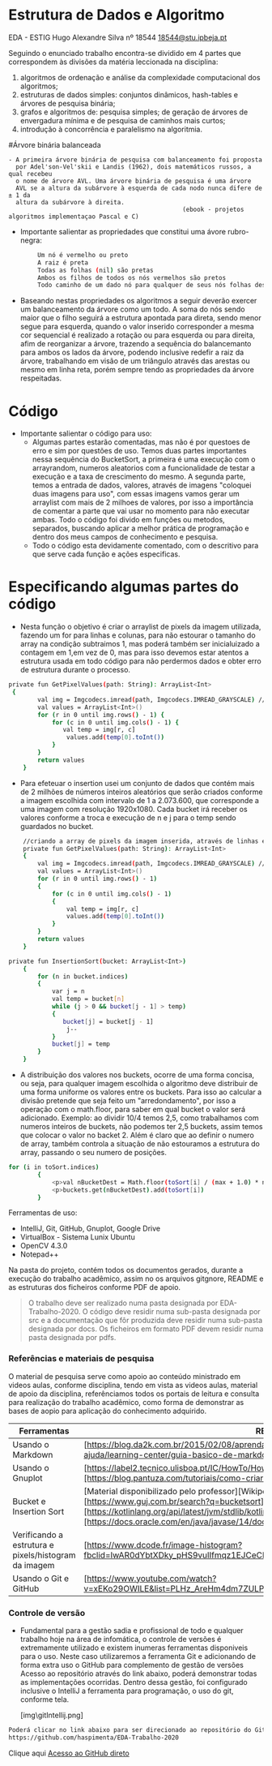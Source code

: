 # Estrutura de Dados e Algoritmo
EDA - ESTIG
Hugo Alexandre Silva
nº 18544
18544@stu.ipbeja.pt

Seguindo o enunciado trabalho encontra-se dividido em 4 partes que correspondem às divisões da matéria leccionada na disciplina:
1. algoritmos de ordenação e análise da complexidade computacional dos algoritmos;
2. estruturas de dados simples: conjuntos dinâmicos, hash-tables e árvores de pesquisa binária;
3. grafos e algoritmos de: pesquisa simples; de geração de árvores de envergadura
mínima e de pesquisa de caminhos mais curtos;
4. introdução à concorrência e paralelismo na algoritmia.

#Árvore binária balanceada

    - A primeira árvore binária de pesquisa com balanceamento foi proposta
      por Adel'son-Vel'skii e Landis (1962), dois matemáticos russos, a qual recebeu
      o nome de árvore AVL. Uma árvore binária de pesquisa é uma árvore
      AVL se a altura da subárvore à esquerda de cada nodo nunca difere de ± 1 da
      altura da subárvore à direita.
                                                    (ebook - projetos algoritmos implementaçao Pascal e C)
                                                    
- Importante salientar as propriedades que constitui uma ávore rubro-negra:
```sh
        Um nó é vermelho ou preto
        A raiz é preta
        Todas as folhas (nil) são pretas
        Ambos os filhos de todos os nós vermelhos são pretos
        Todo caminho de um dado nó para qualquer de seus nós folhas descendentes contém o mesmo número de nós pretos.
```
        
 - Baseando nestas propriedades os algoritmos a seguir deverão exercer um balanceamento da árvore como um todo.
 A soma do nós sendo maior que o filho seguirá a estrutura apontada para direta, sendo menor segue para esquerda, quando o valor inserido
 corresponder a mesma cor sequencial é realizado a rotação ou para esquerda ou para direita, afim de reorganizar a árvore, trazendo a 
 sequência do balancemanto para ambos os lados da árvore, podendo inclusive redefir a raiz da árvore, trabalhando em visão de um triângulo através 
 das arestas ou mesmo em linha reta, porém sempre tendo as propriedades da árvore respeitadas.
 

# Código

  - Importante salientar o código para uso:
    - Algumas partes estarão comentadas, mas não é por questoes de erro e sim por questões de uso.
    Temos duas partes importantes nessa sequência do BucketSort, a primeira é uma execução com o arrayrandom, numeros aleatorios com a funcionalidade de testar a execução e a taxa de crescimento do mesmo. A segunda parte, temos a entrada de dados, valores, através de imagens "coloquei duas imagens para uso", com essas imagens vamos gerar um arraylist com mais de 2 milhoes de valores, por isso a importância de comentar a parte que vai usar no momento para não executar ambas.
    Todo o código foi divido em funções ou metodos, separados, buscando aplicar a melhor prática de programação e dentro dos meus campos de conhecimento e pesquisa.
    - Todo o código esta devidamente comentado, com o descritivo para que serve cada função e ações especificas.

# Especificando algumas partes do código

  - Nesta função o objetivo é criar o arraylist de pixels da imagem utilizada, fazendo um for para linhas e colunas, para não estourar o tamanho do array na condição subtraimos 1, mas poderá também ser inicialuizado a contagem em 1,em vez de 0, mas para isso devemos estar atentos a estrutura usada em todo código para não perdermos dados e obter erro de estrutura durante o processo.
 
```sh
private fun GetPixelValues(path: String): ArrayList<Int>
 {
        val img = Imgcodecs.imread(path, Imgcodecs.IMREAD_GRAYSCALE) //FULL HD 1920*1080
        val values = ArrayList<Int>()
        for (r in 0 until img.rows() - 1) {
            for (c in 0 until img.cols() - 1) {
               val temp = img[r, c]
                values.add(temp[0].toInt())
            }
        }
        return values
    }
``` 
  - Para efeteuar o insertion usei um conjunto de dados que contém mais de 2 milhões
de números inteiros aleatórios que serão criados conforme a imagem escolhida com intervalo de 1 a 2.073.600,
que corresponde a uma imagem com resolução 1920x1080. Cada bucket irá receber os valores conforme a troca e execução de n e j para o temp sendo guardados no bucket.
```sh
    //criando a array de pixels da imagem inserida, através de linhas e colunas
    private fun GetPixelValues(path: String): ArrayList<Int>
    {
        val img = Imgcodecs.imread(path, Imgcodecs.IMREAD_GRAYSCALE) //FULL HD 1920*1080
        val values = ArrayList<Int>()
        for (r in 0 until img.rows() - 1)
        {
            for (c in 0 until img.cols() - 1)
            {
                val temp = img[r, c]
                values.add(temp[0].toInt())
            }
        }
        return values
    }

private fun InsertionSort(bucket: ArrayList<Int>)
    {
        for (n in bucket.indices)
        {
            var j = n
            val temp = bucket[n]
            while (j > 0 && bucket[j - 1] > temp)
            {
               bucket[j] = bucket[j - 1]
                j--
            }
            bucket[j] = temp
        }
    }
```
- A distribuição dos valores nos buckets, ocorre de uma forma concisa, ou seja, para qualquer imagem escolhida o algoritmo deve distribuir de uma forma uniforme os valores entre os buckets. Para isso ao calcular a divisão pretende que seja feito um "arredondamento", por isso a operação com o math.floor, para saber em qual bucket o valor será adicionado. Exemplo: ao dividir 10/4 temos 2,5, como trabalhamos com numeros inteiros de buckets, não podemos ter 2,5 buckets, assim temos que colocar o valor no backet 2. Além é claro que ao definir o numero de array, também controla a situação de não estouramos a estrutura do array, passando o seu numero de posições.
```sh
for (i in toSort.indices)
        {
            <p>val nBucketDest = Math.floor(toSort[i] / (max + 1.0) * nBuckets).toInt()
            <p>buckets.get(nBucketDest).add(toSort[i])
        }
```
Ferramentas de uso:
  -  IntelliJ, Git, GitHub, Gnuplot, Google Drive
  -  VirtualBox - Sistema Lunix Ubuntu
  -  OpenCV 4.3.0
  -  Notepad++

Na pasta do projeto, contém todos os documentos gerados, durante a execução do trabalho acadêmico, assim no os arquivos gitgnore, README e as estruturas dos ficheiros conforme PDF de apoio.

> O trabalho deve ser realizado numa pasta designada por EDA-Trabalho-2020. O código
deve residir numa sub-pasta designada por src e a documentação que fôr produzida
deve residir numa sub-pasta designada por docs. Os ficheiros em formato PDF devem
residir numa pasta designada por pdfs.

### Referências e materiais de pesquisa

O material de pesquisa serve como apoio ao conteúdo ministrado em videos aulas, conforme disciplina, tendo em vista as videos aulas, material de apoio da disciplina, referênciamos todos os portais de leitura e consulta para realização do trabalho acadêmico, como forma de demonstrar as bases de aopio para aplicação do conhecimento adquirido.

| Ferramentas | README |
| ------ | ------ |
| Usando o Markdown | [https://blog.da2k.com.br/2015/02/08/aprenda-markdown/][https://docs.pipz.com/central-de-ajuda/learning-center/guia-basico-de-markdown#open] |
| Usando o Gnuplot | [https://label2.tecnico.ulisboa.pt/IC/HowTo/HowTo_GnuPlot.php][https://blog.pantuza.com/tutoriais/como-criar-histogramas-com-gnu-plot] |
| Bucket e Insertion Sort | [Material disponibilizado pelo professor][Wikipedia com pseudo-código] [https://www.guj.com.br/search?q=bucketsort][https://www.guj.com.br/search?q=insertionsort][https://kotlinlang.org/api/latest/jvm/stdlib/kotlin.collections/to-int-array.html][https://docs.oracle.com/en/java/javase/14/docs/api/java.base/java/util/BitSet.html#valueOf(byte)]|
| Verificando a estrutura e pixels/histogram da imagem | [https://www.dcode.fr/image-histogram?fbclid=IwAR0dYbtXDky_pHS9vulIfmqz1EJCeCNT37tWIX1d3sl1wB_hZfmeG02VwGc] |
| Usando o Git e GitHub | [https://www.youtube.com/watch?v=xEKo29OWILE&list=PLHz_AreHm4dm7ZULPAmadvNhH6vk9oNZA&index=1]|


### Controle de versão

  - Fundamental para a gestão sadia e profissional de todo e qualquer trabalho hoje na área de infomática, o controle de versões é extremamente utilizado e existem inumeras ferramentas disponiveis para o uso.
  Neste caso utilizaremos a ferramenta Git e adicionando de forma extra uso o GitHub para complemento de gestão de versões
  Acesso ao repositório através do link abaixo, poderá demonstrar todas as implementações ocorridas.
  Dentro dessa gestão, foi configurado inclusive o IntelliJ a ferramenta para programação, o uso do git, conforme tela. 

 
    [img\gitIntellij.png]

```sh
Poderá clicar no link abaixo para ser direcionado ao repositório do GitHub
https://github.com/haspimenta/EDA-Trabalho-2020
```
Clique aqui [Acesso ao GitHub direto](https://github.com/haspimenta/EDA-Trabalho-2020)
